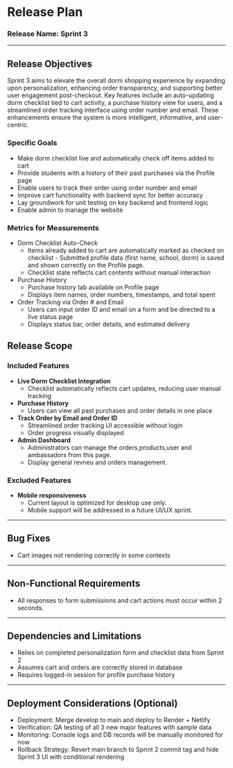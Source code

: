 # Release Plan

### Release Name: Sprint 3

----------------

## Release Objectives

Sprint 3 aims to elevate the overall dorm shopping experience by expanding upon personalization, enhancing order transparency, and supporting better user engagement post-checkout. Key features include an auto-updating dorm checklist tied to cart activity, a purchase history view for users, and a streamlined order tracking interface using order number and email. These enhancements ensure the system is more intelligent, informative, and user-centric.

### Specific Goals

- Make dorm checklist live and automatically check off items added to cart
- Provide students with a history of their past purchases via the Profile page
- Enable users to track their order using order number and email
- Improve cart functionality with backend sync for better accuracy
- Lay groundwork for unit testing on key backend and frontend logic
- Enable admin to manage the website

### Metrics for Measurements

- Dorm Checklist Auto-Check
  - Items already added to cart are automatically marked as checked on checklist  - Submitted profile data (first name, school, dorm) is saved and shown correctly on the Profile page.
  - Checklist state reflects cart contents without manual interaction
- Purchase History
  - Purchase history tab available on Profile page
  - Displays item names, order numbers, timestamps, and total spent
- Order Tracking via Order # and Email
  - Users can input order ID and email on a form and be directed to a live status page
  - Displays status bar, order details, and estimated delivery

## Release Scope

### Included Features

- **Live Dorm Checklist Integration**
  - Checklist automatically reflects cart updates, reducing user manual tracking
- **Purchase History**
  - Users can view all past purchases and order details in one place
- **Track Order by Email and Order ID**
  - Streamlined order tracking UI accessible without login
  - Order progress visually displayed
- **Admin Dashboard**
  - Administrators can manage the orders,products,user and ambassadors from this page.
  - Display general revneu and orders management.

### Excluded Features

- **Mobile responsiveness**
  - Current layout is optimized for desktop use only.
  - Mobile support will be addressed in a future UI/UX sprint.
  
---

## Bug Fixes
- Cart images not rendering correctly in some contexts

---

## Non-Functional Requirements
- All responses to form submissions and cart actions must occur within 2 seconds.

---

## Dependencies and Limitations

- Relies on completed personalization form and checklist data from Sprint 2  
- Assumes cart and orders are correctly stored in database  
- Requires logged-in session for profile purchase history

---

## Deployment Considerations (Optional)

- Deployment: Merge develop to main and deploy to Render + Netlify
- Verification: QA testing of all 3 new major features with sample data
- Monitoring: Console logs and DB records will be manually monitored for now
- Rollback Strategy: Revert main branch to Sprint 2 commit tag and hide Sprint 3 UI with conditional rendering

